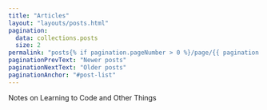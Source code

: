 ```yaml
---
title: "Articles"
layout: "layouts/posts.html"
pagination:
  data: collections.posts
  size: 2
permalink: "posts{% if pagination.pageNumber > 0 %}/page/{{ pagination.pageNumber }}{% endif %}/index.html"
paginationPrevText: "Newer posts"
paginationNextText: "Older posts"
paginationAnchor: "#post-list"
---
```


Notes on Learning to Code and Other Things
